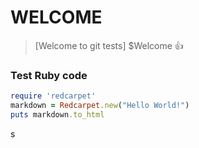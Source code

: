 # WELCOME
> [Welcome to git tests]
$Welcome :+1:
### Test Ruby code
```ruby
require 'redcarpet'
markdown = Redcarpet.new("Hello World!")
puts markdown.to_html
```
s
